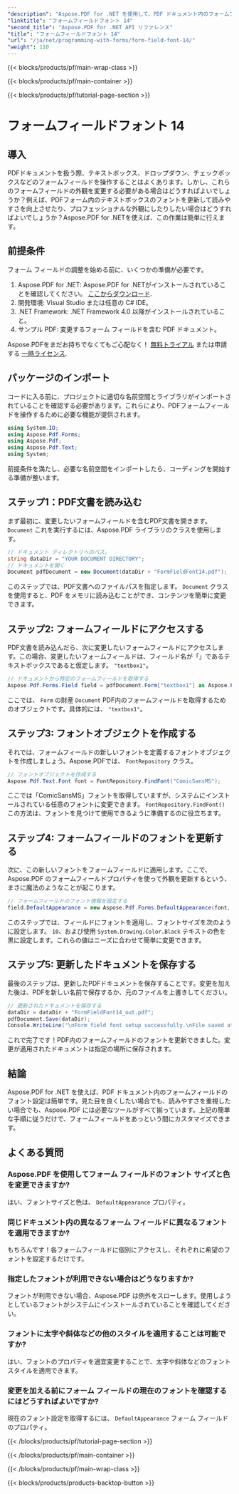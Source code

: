 ```yaml
---
"description": "Aspose.PDF for .NET を使用して、PDF ドキュメント内のフォームフィールドのフォントを変更する方法を学びます。コード例とヒントを交えたステップバイステップのガイドで、より効果的な PDF フォームを作成できます。"
"linktitle": "フォームフィールドフォント 14"
"second_title": "Aspose.PDF for .NET API リファレンス"
"title": "フォームフィールドフォント 14"
"url": "/ja/net/programming-with-forms/form-field-font-14/"
"weight": 110
---
```


{{< blocks/products/pf/main-wrap-class >}}

{{< blocks/products/pf/main-container >}}

{{< blocks/products/pf/tutorial-page-section >}}

# フォームフィールドフォント 14

## 導入

PDFドキュメントを扱う際、テキストボックス、ドロップダウン、チェックボックスなどのフォームフィールドを操作することはよくあります。しかし、これらのフォームフィールドの外観を変更する必要がある場合はどうすればよいでしょうか？例えば、PDFフォーム内のテキストボックスのフォントを更新して読みやすさを向上させたり、プロフェッショナルな外観にしたりしたい場合はどうすればよいでしょうか？Aspose.PDF for .NETを使えば、この作業は簡単に行えます。 


## 前提条件

フォーム フィールドの調整を始める前に、いくつかの準備が必要です。

1. Aspose.PDF for .NET: Aspose.PDF for .NETがインストールされていることを確認してください。 [ここからダウンロード](https://releases。aspose.com/pdf/net/).
2. 開発環境: Visual Studio または任意の C# IDE。
3. .NET Framework: .NET Framework 4.0 以降がインストールされていること。
4. サンプル PDF: 変更するフォーム フィールドを含む PDF ドキュメント。

Aspose.PDFをまだお持ちでなくてもご心配なく！ [無料トライアル](https://releases.aspose.com/) または申請する [一時ライセンス](https://purchase。aspose.com/temporary-license/).

## パッケージのインポート

コードに入る前に、プロジェクトに適切な名前空間とライブラリがインポートされていることを確認する必要があります。これらにより、PDFフォームフィールドを操作するために必要な機能が提供されます。

```csharp
using System.IO;
using Aspose.Pdf.Forms;
using Aspose.Pdf;
using Aspose.Pdf.Text;
using System;
```

前提条件を満たし、必要な名前空間をインポートしたら、コーディングを開始する準備が整います。

## ステップ1：PDF文書を読み込む

まず最初に、変更したいフォームフィールドを含むPDF文書を開きます。 `Document` これを実行するには、Aspose.PDF ライブラリのクラスを使用します。

```csharp
// ドキュメント ディレクトリへのパス。
string dataDir = "YOUR DOCUMENT DIRECTORY";
// ドキュメントを開く
Document pdfDocument = new Document(dataDir + "FormFieldFont14.pdf");
```

このステップでは、PDF文書へのファイルパスを指定します。 `Document` クラスを使用すると、PDF をメモリに読み込むことができ、コンテンツを簡単に変更できます。

## ステップ2: フォームフィールドにアクセスする

PDF文書を読み込んだら、次に変更したいフォームフィールドにアクセスします。この場合、変更したいフォームフィールドは、フィールド名が「」であるテキストボックスであると仮定します。 `"textbox1"`。

```csharp
// ドキュメントから特定のフォームフィールドを取得する
Aspose.Pdf.Forms.Field field = pdfDocument.Form["textbox1"] as Aspose.Pdf.Forms.Field;
```

ここでは、 `Form` の財産 `Document` PDF内のフォームフィールドを取得するためのオブジェクトです。具体的には、 `"textbox1"`。

## ステップ3: フォントオブジェクトを作成する

それでは、フォームフィールドの新しいフォントを定義するフォントオブジェクトを作成しましょう。Aspose.PDFでは、 `FontRepository` クラス。

```csharp
// フォントオブジェクトを作成する
Aspose.Pdf.Text.Font font = FontRepository.FindFont("ComicSansMS");
```

ここでは「ComicSansMS」フォントを取得していますが、システムにインストールされている任意のフォントに変更できます。 `FontRepository.FindFont()` この方法は、フォントを見つけて使用できるように準備するのに役立ちます。

## ステップ4: フォームフィールドのフォントを更新する

次に、この新しいフォントをフォームフィールドに適用します。ここで、Aspose.PDF のフォームフィールドプロパティを使って外観を更新するという、まさに魔法のようなことが起こります。

```csharp
// フォームフィールドのフォント情報を設定する
field.DefaultAppearance = new Aspose.Pdf.Forms.DefaultAppearance(font, 10, System.Drawing.Color.Black);
```

このステップでは、フィールドにフォントを適用し、フォントサイズを次のように設定します。 `10`、および使用 `System.Drawing.Color.Black` テキストの色を黒に設定します。これらの値はニーズに合わせて簡単に変更できます。

## ステップ5: 更新したドキュメントを保存する

最後のステップは、更新したPDFドキュメントを保存することです。変更を加えた後は、PDFを新しい名前で保存するか、元のファイルを上書きしてください。

```csharp
// 更新されたドキュメントを保存する
dataDir = dataDir + "FormFieldFont14_out.pdf";
pdfDocument.Save(dataDir);
Console.WriteLine("\nForm field font setup successfully.\nFile saved at " + dataDir);
```

これで完了です！PDF内のフォームフィールドのフォントを更新できました。変更が適用されたドキュメントは指定の場所に保存されます。

## 結論

Aspose.PDF for .NET を使えば、PDF ドキュメント内のフォームフィールドのフォント設定は簡単です。見た目を良くしたい場合でも、読みやすさを重視したい場合でも、Aspose.PDF には必要なツールがすべて揃っています。上記の簡単な手順に従うだけで、フォームフィールドをあっという間にカスタマイズできます。

## よくある質問

### Aspose.PDF を使用してフォーム フィールドのフォント サイズと色を変更できますか?
はい、フォントサイズと色は、 `DefaultAppearance` プロパティ。

### 同じドキュメント内の異なるフォーム フィールドに異なるフォントを適用できますか?
もちろんです！各フォームフィールドに個別にアクセスし、それぞれに希望のフォントを設定するだけです。

### 指定したフォントが利用できない場合はどうなりますか?
フォントが利用できない場合、Aspose.PDF は例外をスローします。使用しようとしているフォントがシステムにインストールされていることを確認してください。

### フォントに太字や斜体などの他のスタイルを適用することは可能ですか?
はい、フォントのプロパティを適宜変更することで、太字や斜体などのフォント スタイルを適用できます。

### 変更を加える前にフォーム フィールドの現在のフォントを確認するにはどうすればよいですか?
現在のフォント設定を取得するには、 `DefaultAppearance` フォーム フィールドのプロパティ。

{{< /blocks/products/pf/tutorial-page-section >}}

{{< /blocks/products/pf/main-container >}}

{{< /blocks/products/pf/main-wrap-class >}}

{{< blocks/products/products-backtop-button >}}